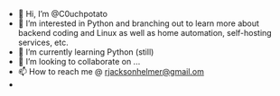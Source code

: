 - 👋 Hi, I’m @C0uchpotato
- 👀 I’m interested in Python and branching out to learn more about backend coding and Linux as well as home automation, self-hosting services, etc.
- 🌱 I’m currently learning Python (still)
- 💞️ I’m looking to collaborate on ...
- 📫 How to reach me @ rjacksonhelmer@gmail.om
- 

<!---
C0uchpotato/C0uchpotato is a ✨ special ✨ repository because its `README.md` (this file) appears on your GitHub profile.
You can click the Preview link to take a look at your changes.
--->
